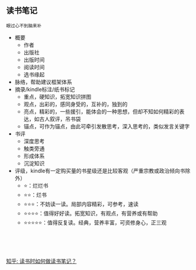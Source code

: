 
## 读书笔记

```
眼过心不到脑来补
```

- 概要
  - 作者
  - 出版社
  - 出版时间
  - 阅读时间
  - 选书缘起
- 脉络，帮助建议框架体系
- 摘录/kindle标注/纸书标记
  - 重点，硬知识，拓宽知识拼图
  - 观点，出彩的，感同身受的，互补的，独到的
  - 亮点，精彩的，一些援引，能体会的一种思想，但却不知如何精彩的表达，如古人叙评，吊书袋
  - 锚点，可作为锚点，由此可牵引发散思考，深入思考的，类似发言关键字
- 书评
  - 深度思考
  - 触类旁通
  - 形成体系
  - 沉淀知识
- 评级，kindle有一定购买量的书星级还是比较客观（严重宗教或政治倾向书除外）
  - :star:：烂烂书
  - :star::star:：烂书
  - :star::star::star:：不妨读一读。局部内容精彩，可参考，速读
  - :star::star::star::star:：值得好好读。拓宽知识，有观点，有营养或有帮助
  - :star::star::star::star::star:：值得反复读。经典，营养丰富，可资修身心，正三观

<br>
<br>
<br>

[知乎: 读书时如何做读书笔记？](https://www.zhihu.com/question/20700854)


